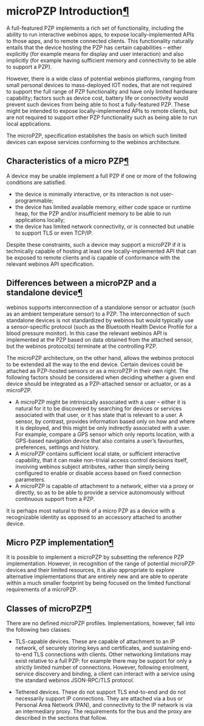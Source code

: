 microPZP Introduction[¶](#microPZP-Introduction)
================================================

A full-featured PZP implements a rich set of functionality, including
the ability to run interactive webinos apps, to expose
locally-implemented APIs to those apps, and to remote connected clients.
This functionality naturally entails that the device hosting the PZP has
certain capabilities – either explicitly (for example means for display
and user interaction) and also implicitly (for example having sufficient
memory and connectivity to be able to support a PZP).

However, there is a wide class of potential webinos platforms, ranging
from small personal devices to mass-deployed IOT nodes, that are not
required to support the full range of PZP functionality and have only
limited hardware capability; factors such as device cost, battery life
or connectivity would prevent such devices from being able to host a
fully-featured PZP. These might be intended to expose
locally-implemented APIs to remote clients, but are not required to
support other PZP functionality such as being able to run local
applications.

The microPZP, specification establishes the basis on which such limited
devices can expose services conforming to the webinos architecture.

Characteristics of a micro PZP[¶](#Characteristics-of-a-micro-PZP)
------------------------------------------------------------------

A device may be unable implement a full PZP if one or more of the
following conditions are satisfied.

-   the device is minimally interactive, or its interaction is not
    user-programmable;
-   the device has limited available memory, either code space or
    runtime heap, for the PZP and/or insufficient memory to be able to
    run applications locally;
-   the device has limited network connectivity, or is connected but
    unable to support TLS or even TCP/IP.

Despite these constraints, such a device may support a microPZP if it is
technically capable of hosting at least one locally-implemented API that
can be exposed to remote clients and is capable of conformance with the
relevant webinos API specification.

Differences between a microPZP and a standalone device[¶](#Differences-between-a-microPZP-and-a-standalone-device)
------------------------------------------------------------------------------------------------------------------

webinos supports interconnection of a standalone sensor or actuator
(such as an ambient temperature sensor) to a PZP. The interconnection of
such standalone devices is not standardized by webinos but would
typically use a sensor-specific protocol (such as the Bluetooth Health
Device Profile for a blood pressure monitor). In this case the relevant
webinos API is implemented at the PZP based on data obtained from the
attached sensor, but the webinos protocol(s) terminate at the
controlling PZP.

The microPZP architecture, on the other hand, allows the webinos
protocol to be extended all the way to the end device. Certain devices
could be attached as PZP-hosted sensors or as a microPZP in their own
right. The following factors should be considered when deciding whether
a given end device should be integrated as a PZP-attached sensor or
actuator, or as a microPZP.

-   A microPZP might be intrinsically associated with a user – either it
    is natural for it to be discovered by searching for devices or
    services associated with that user, or it has state that is relevant
    to a user. A sensor, by contrast, provides information based only on
    how and where it is deployed, and this might be only indirectly
    associated with a user. For example, compare a GPS sensor which only
    reports location, with a GPS-based navigation device that also
    contains a user’s favourites, preferences, settings and history.
-   A microPZP contains sufficient local state, or sufficient
    interactive capability, that it can make non-trivial access control
    decisions itself, involving webinos subject attributes, rather than
    simply being configured to enable or disable access based on fixed
    connection parameters.
-   A microPZP is capable of attachment to a network, either via a proxy
    or directly, so as to be able to provide a service autonomously
    without continuous support from a PZP.

It is perhaps most natural to think of a micro PZP as a device with a
recognizable identity as opposed to an accessory attached to another
device.

Micro PZP implementation[¶](#Micro-PZP-implementation)
------------------------------------------------------

It is possible to implement a microPZP by subsetting the reference PZP
implementation. However, in recognition of the range of potential
microPZP devices and their limited resources, it is also appropriate to
explore alternative implementations that are entirely new and are able
to operate within a much smaller footprint by being focused on the
limited functional requirements of a microPZP.

Classes of microPZP[¶](#Classes-of-microPZP)
--------------------------------------------

There are no defined microPZP profiles. Implementations, however, fall
into the following two classes:

-   TLS-capable devices. These are capable of attachment to an IP
    network, of securely storing keys and certificates, and sustaining
    end-to-end TLS connections with clients. Other networking
    limitations may exist relative to a full PZP: for example there may
    be support for only a strictly limited number of connections.
    However, following enrolment, service discovery and binding, a
    client can interact with a service using the standard webinos
    JSON-RPC/TLS protocol.

<!-- -->

-   Tethered devices. These do not support TLS end-to-end and do not
    necessarily support IP connections. They are attached via a bus or
    Personal Area Network (PAN), and connectivity to the IP network is
    via an intermediary proxy. The requirements for the bus and the
    proxy are described in the sections that follow.

